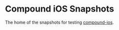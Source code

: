 # Compound iOS Snapshots

The home of the snapshots for testing [compound-ios](https://github.com/element-hq/compound-ios).
